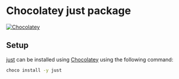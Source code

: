 # Chocolatey just package

[![Chocolatey](https://img.shields.io/chocolatey/v/just?include_prereleases)](https://community.chocolatey.org/packages/just)

## Setup

[just](https://community.chocolatey.org/packages/just) can be installed using [Chocolatey](https://chocolatey.org/) using the following command:

```bash
choco install -y just
```

